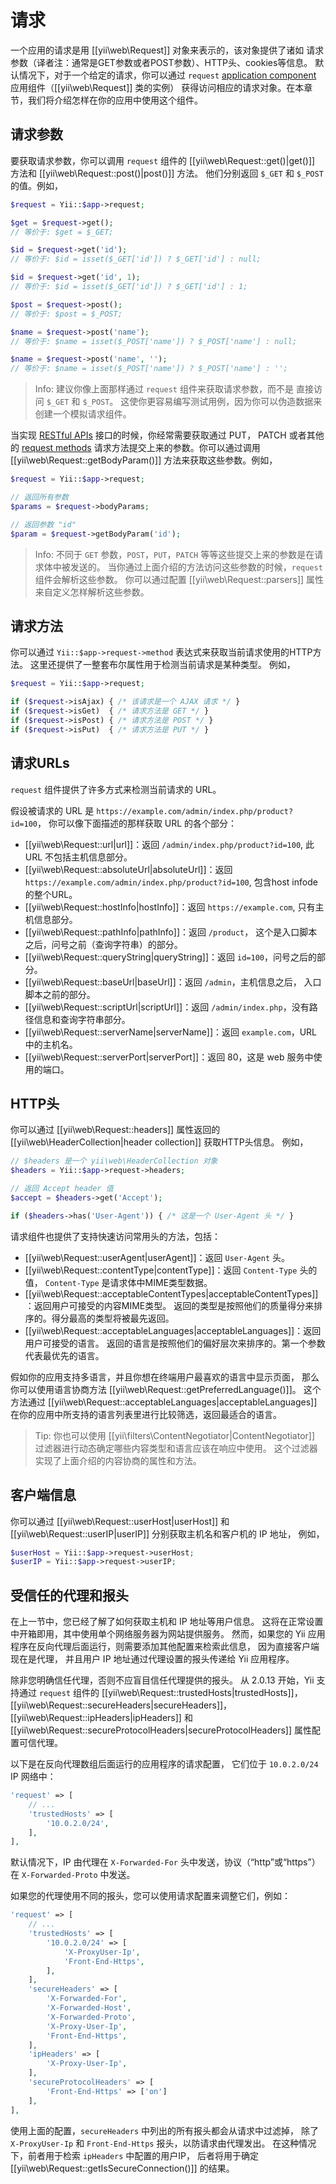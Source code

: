 请求
========

一个应用的请求是用 [[yii\web\Request]] 对象来表示的，该对象提供了诸如
请求参数（译者注：通常是GET参数或者POST参数）、HTTP头、cookies等信息。
默认情况下，对于一个给定的请求，你可以通过 `request` [application component](structure-application-components.md) 应用组件（[[yii\web\Request]] 类的实例）
获得访问相应的请求对象。在本章节，我们将介绍怎样在你的应用中使用这个组件。


## 请求参数 <span id="request-parameters"></span>

要获取请求参数，你可以调用 `request` 组件的 [[yii\web\Request::get()|get()]] 方法和 [[yii\web\Request::post()|post()]] 方法。
他们分别返回 `$_GET` 和 `$_POST` 的值。例如，

```php
$request = Yii::$app->request;

$get = $request->get(); 
// 等价于: $get = $_GET;

$id = $request->get('id');   
// 等价于: $id = isset($_GET['id']) ? $_GET['id'] : null;

$id = $request->get('id', 1);   
// 等价于: $id = isset($_GET['id']) ? $_GET['id'] : 1;

$post = $request->post(); 
// 等价于: $post = $_POST;

$name = $request->post('name');   
// 等价于: $name = isset($_POST['name']) ? $_POST['name'] : null;

$name = $request->post('name', '');   
// 等价于: $name = isset($_POST['name']) ? $_POST['name'] : '';
```

> Info: 建议你像上面那样通过 `request` 组件来获取请求参数，而不是
直接访问 `$_GET` 和 `$_POST`。
这使你更容易编写测试用例，因为你可以伪造数据来创建一个模拟请求组件。

当实现 [RESTful APIs](rest-quick-start.md) 接口的时候，你经常需要获取通过 PUT， 
PATCH 或者其他的 [request methods](#request-methods) 
请求方法提交上来的参数。你可以通过调用 [[yii\web\Request::getBodyParam()]] 方法来获取这些参数。例如，

```php
$request = Yii::$app->request;

// 返回所有参数
$params = $request->bodyParams;

// 返回参数 "id"
$param = $request->getBodyParam('id');
```

> Info: 不同于 `GET` 参数，`POST`，`PUT`，`PATCH` 等等这些提交上来的参数是在请求体中被发送的。
当你通过上面介绍的方法访问这些参数的时候，`request` 组件会解析这些参数。
你可以通过配置 [[yii\web\Request::parsers]] 属性来自定义怎样解析这些参数。
  

## 请求方法 <span id="request-methods"></span>
 
你可以通过 `Yii::$app->request->method` 表达式来获取当前请求使用的HTTP方法。
这里还提供了一整套布尔属性用于检测当前请求是某种类型。
例如，

```php
$request = Yii::$app->request;

if ($request->isAjax) { /* 该请求是一个 AJAX 请求 */ }
if ($request->isGet)  { /* 请求方法是 GET */ }
if ($request->isPost) { /* 请求方法是 POST */ }
if ($request->isPut)  { /* 请求方法是 PUT */ }
```

## 请求URLs <span id="request-urls"></span>

`request` 组件提供了许多方式来检测当前请求的 URL。

假设被请求的 URL 是 `https://example.com/admin/index.php/product?id=100`，
你可以像下面描述的那样获取 URL 的各个部分：

* [[yii\web\Request::url|url]]：返回 `/admin/index.php/product?id=100`, 此 URL 不包括主机信息部分。
* [[yii\web\Request::absoluteUrl|absoluteUrl]]：返回 `https://example.com/admin/index.php/product?id=100`,
  包含host infode的整个URL。
* [[yii\web\Request::hostInfo|hostInfo]]：返回 `https://example.com`, 只有主机信息部分。
* [[yii\web\Request::pathInfo|pathInfo]]：返回 `/product`，
  这个是入口脚本之后，问号之前（查询字符串）的部分。
* [[yii\web\Request::queryString|queryString]]：返回 `id=100`，问号之后的部分。
* [[yii\web\Request::baseUrl|baseUrl]]：返回 `/admin`，主机信息之后，
  入口脚本之前的部分。
* [[yii\web\Request::scriptUrl|scriptUrl]]：返回 `/admin/index.php`，没有路径信息和查询字符串部分。
* [[yii\web\Request::serverName|serverName]]：返回 `example.com`，URL 中的主机名。
* [[yii\web\Request::serverPort|serverPort]]：返回 80，这是 web 服务中使用的端口。


## HTTP头 <span id="http-headers"></span> 

你可以通过 [[yii\web\Request::headers]] 属性返回的 [[yii\web\HeaderCollection|header collection]] 获取HTTP头信息。
例如，

```php
// $headers 是一个 yii\web\HeaderCollection 对象
$headers = Yii::$app->request->headers;

// 返回 Accept header 值
$accept = $headers->get('Accept');

if ($headers->has('User-Agent')) { /* 这是一个 User-Agent 头 */ }
```

请求组件也提供了支持快速访问常用头的方法，包括：

* [[yii\web\Request::userAgent|userAgent]]：返回 `User-Agent` 头。
* [[yii\web\Request::contentType|contentType]]：返回 `Content-Type` 头的值，
  `Content-Type` 是请求体中MIME类型数据。
* [[yii\web\Request::acceptableContentTypes|acceptableContentTypes]]：返回用户可接受的内容MIME类型。
  返回的类型是按照他们的质量得分来排序的。得分最高的类型将被最先返回。
* [[yii\web\Request::acceptableLanguages|acceptableLanguages]]：返回用户可接受的语言。
  返回的语言是按照他们的偏好层次来排序的。第一个参数代表最优先的语言。

假如你的应用支持多语言，并且你想在终端用户最喜欢的语言中显示页面，
那么你可以使用语言协商方法 [[yii\web\Request::getPreferredLanguage()]]。
这个方法通过 [[yii\web\Request::acceptableLanguages|acceptableLanguages]] 
在你的应用中所支持的语言列表里进行比较筛选，返回最适合的语言。

> Tip: 你也可以使用 [[yii\filters\ContentNegotiator|ContentNegotiator]] 
  过滤器进行动态确定哪些内容类型和语言应该在响应中使用。
  这个过滤器实现了上面介绍的内容协商的属性和方法。


## 客户端信息 <span id="client-information"></span>

你可以通过 [[yii\web\Request::userHost|userHost]]
和 [[yii\web\Request::userIP|userIP]] 分别获取主机名和客户机的 IP 地址，
例如，

```php
$userHost = Yii::$app->request->userHost;
$userIP = Yii::$app->request->userIP;
```

## 受信任的代理和报头 <span id="trusted-proxies"></span>

在上一节中，您已经了解了如何获取主机和 IP 地址等用户信息。
这将在正常设置中开箱即用，其中使用单个网络服务器为网站提供服务。
然而，如果您的 Yii 应用程序在反向代理后面运行，则需要添加其他配置来检索此信息，
因为直接客户端现在是代理，
并且用户 IP 地址通过代理设置的报头传递给 Yii 应用程序。

除非您明确信任代理，否则不应盲目信任代理提供的报头。
从 2.0.13 开始，Yii 支持通过 `request` 组件的
[[yii\web\Request::trustedHosts|trustedHosts]]，
[[yii\web\Request::secureHeaders|secureHeaders]]，
[[yii\web\Request::ipHeaders|ipHeaders]] 和
[[yii\web\Request::secureProtocolHeaders|secureProtocolHeaders]]
属性配置可信代理。

以下是在反向代理数组后面运行的应用程序的请求配置，
它们位于 `10.0.2.0/24` IP 网络中：

```php
'request' => [
    // ...
    'trustedHosts' => [
        '10.0.2.0/24',
    ],
],
```

默认情况下，IP 由代理在 `X-Forwarded-For` 头中发送，协议（“http”或“https”）在 `X-Forwarded-Proto` 中发送。

如果您的代理使用不同的报头，您可以使用请求配置来调整它们，例如：

```php
'request' => [
    // ...
    'trustedHosts' => [
        '10.0.2.0/24' => [
            'X-ProxyUser-Ip',
            'Front-End-Https',
        ],
    ],
    'secureHeaders' => [
        'X-Forwarded-For',
        'X-Forwarded-Host',
        'X-Forwarded-Proto',
        'X-Proxy-User-Ip',
        'Front-End-Https',
    ],
    'ipHeaders' => [
        'X-Proxy-User-Ip',
    ],
    'secureProtocolHeaders' => [
        'Front-End-Https' => ['on']
    ],
],
```

使用上面的配置，`secureHeaders` 中列出的所有报头都会从请求中过滤掉，
除了 `X-ProxyUser-Ip` 和 `Front-End-Https` 报头，以防请求由代理发出。
在这种情况下，前者用于检索 `ipHeaders` 中配置的用户IP，
后者将用于确定 [[yii\web\Request::getIsSecureConnection()]] 的结果。
